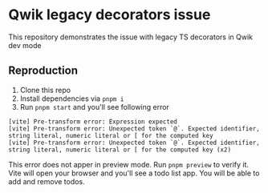 # Qwik legacy decorators issue

This repository demonstrates the issue with legacy TS decorators in Qwik dev mode

## Reproduction

1. Clone this repo
2. Install dependencies via `pnpm i`
3. Run `pnpm start` and you'll see following error

```
[vite] Pre-transform error: Expression expected
[vite] Pre-transform error: Unexpected token `@`. Expected identifier, string literal, numeric literal or [ for the computed key
[vite] Pre-transform error: Unexpected token `@`. Expected identifier, string literal, numeric literal or [ for the computed key (x2)
```

This error does not apper in preview mode. Run `pnpm preview` to verify it.
Vite will open your browser and you'll see a todo list app. You will be able to add and remove todos.
